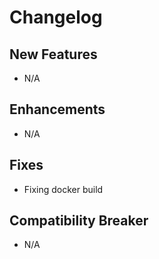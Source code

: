 # Changelog

## New Features

- N/A

## Enhancements

- N/A

## Fixes

- Fixing docker build

## Compatibility Breaker

- N/A
